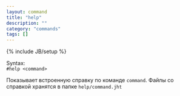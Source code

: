 ```yaml
---
layout: command
title: "help"
description: ""
category: "commands"
tags: []
---
```

{% include JB/setup %}

Syntax:  
`#help <command>`

Показывает встроенную справку по команде `command`. Файлы со справкой хранятся в папке `help/command.jht`
